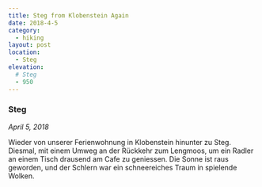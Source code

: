 ```yaml
---
title: Steg from Klobenstein Again
date: 2018-4-5
category:
  - hiking
layout: post
location:
  - Steg
elevation:
  # Steg
  - 950
---
```


### Steg

_April 5, 2018_

Wieder von unserer Ferienwohnung in Klobenstein hinunter zu Steg. Diesmal,
mit einem Umweg an der Rückkehr zum Lengmoos, um ein Radler an einem Tisch
drausend am Cafe zu geniessen. Die Sonne ist raus geworden, und der Schlern
war ein schneereiches Traum in spielende Wolken.
